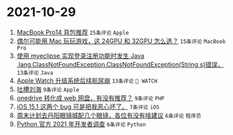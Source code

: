 # 2021-10-29

1. [MacBook Pro14 背包推荐](https://www.v2ex.com/t/811397) `25条评论` `Apple`
1. [偶尔可能用 Mac 玩玩游戏，这 24GPU 和 32GPU 怎么选？](https://www.v2ex.com/t/811415) `15条评论` `MacBook Pro`
1. [使用 myeclipse 实现登录注册功能时发生 Java .lang.ClassNotFoundException.ClassNotFoundException(String s)错误，](https://www.v2ex.com/t/811406) `13条评论` `Java`
1. [Apple Watch 升级系统后续航尿崩](https://www.v2ex.com/t/811398) `13条评论` ` WATCH`
1. [吐槽刘海](https://www.v2ex.com/t/811407) `9条评论` `Apple`
1. [onedrive 转化成 web 网盘，有没有推荐？](https://www.v2ex.com/t/811404) `9条评论` `PHP`
1. [iOS 15.1 这两个 bug 可是把我恶心坏了。](https://www.v2ex.com/t/811422) `7条评论` `iOS`
1. [周末计划去丹阳眼镜城配几个眼镜，各位有没有啥建议](https://www.v2ex.com/t/811411) `6条评论` `程序员`
1. [Python 官方 2021 年开发者调查](https://www.v2ex.com/t/811400) `6条评论` `Python`
